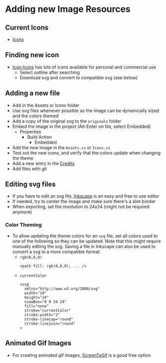 # Adding new Image Resources

## Current Icons
  - [Icons](../../Libraries/SideScroll.Resources/Icons.cs)

## Finding new icon
- [Icon Icons](https://icon-icons.com/) has lots of icons available for personal and commercial use
  - Select outline after searching
  - Download svg and convert to compatible svg (see below)

## Adding a new file
- Add in the Assets or Icons folder
- Use svg files whenever possible so the image can be dynamically sized and the colors themed 
- Add a copy of the original svg to the `originals` folder
- Embed the image in the project (Alt-Enter on file, select Embedded)
  - Properties
    - Build Action
	    - Embedded
- Add the new image in the `Assets.cs` or `Icons.cs`
- Test out the new icons, and verify that the colors update when changing the theme
- Add a new entry in the [Credits](../Credits.md)
- Add files with git

## Editing svg files
- If you have to edit an svg file, [Inkscape](https://inkscape.org/) is an easy and free to use editor
- If needed, try to center the image and make sure there's a slim border
- When exporting, set the resolution to 24x24 (might not be required anymore)

### Color Theming
- To allow updating the theme colors for an `svg` file, set all colors used to one of the following so they can be updated. Note that this might require manually editing the svg. Saving a file in Inkscape can also be used to convert a svg to a more compatible format.
  - `rgb(0,0,0)`
    ```
    <path fill: rgb(0,0,0); ... />
    ```
  - `currentColor`
    ```
    <svg
      xmlns="http://www.w3.org/2000/svg"
      width="24"
      height="24"
      viewBox="0 0 24 24"
      fill="none"
      stroke="currentColor"
      stroke-width="2"
      stroke-linecap="round"
      stroke-linejoin="round"
    >
    ```

## Animated Gif Images
- For creating animated gif images, [ScreenToGif](https://www.screentogif.com/) is a good free option
